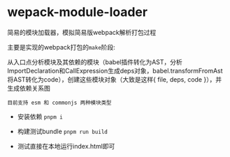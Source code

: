 # wepack-module-loader
简易的模块加载器，模拟简易版webpack解析打包过程

主要是实现的webpack打包的`make`阶段:

从入口点分析模块及其依赖的模块（babel插件转化为AST，分析ImportDeclaration和CallExpression生成deps对象，babel.transformFromAst将AST转化为code），创建这些模块对象（大致是这样{ file, deps, code }），并生成依赖关系图

`目前支持 esm 和 commonjs 两种模块类型`

- 安装依赖
`pnpm i`

- 构建测试bundle
`pnpm run build`

- 测试直接在本地运行index.html即可

